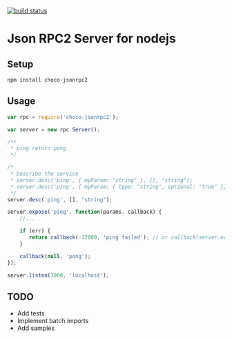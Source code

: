 [![build status](https://secure.travis-ci.org/real-chocopanda/choco-jsonrpc2.png)](http://travis-ci.org/real-chocopanda/choco-jsonrpc2)
# Json RPC2 Server for nodejs

## Setup

```
npm install choco-jsonrpc2
```

## Usage

```js
var rpc = require('choco-jsonrpc2');

var server = new rpc.Server();

/**
 * ping return pong
 */

/*
 * Describe the service
 * server.desc('ping', { myParam: "string" }, {}, "string");
 * server.desc('ping', { myParam: { type: "string", optional: "true" }}, { type: "string" });
 */
server.desc('ping', [], "string");

server.expose('ping', function(params, callback) {
    //...

    if (err) {
       return callback(-32000, 'ping failed'); // or callback(server.error_messages.INVALID_PARAMS);
    }

    callback(null, 'pong');
});

server.listen(3000, 'localhost');
```

## TODO

* Add tests
* Implement batch imports
* Add samples

